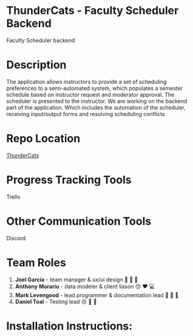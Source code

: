 # ThunderCats - Faculty Scheduler Backend
Faculty Scheduler backend

# Description
The application allows instructors to provide a set of scheduling preferences to
a semi-automated system, which populates a semester schedule based on instructor
request and moderator approval. The scheduler is presented to the instructor.
We are working on the backend part of the application. Which includes the
automation of the scheduler, receiving input/output forms and resolving scheduling
conflicts

# Repo Location
[ThunderCats](https://github.com/GGC-SD/ThunderCats/)
# Progress Tracking Tools
Trello

# Other Communication Tools
Discord

# Team Roles
1. **Joel Garcia** - team manager & ux/ui design :guitar: :wrench: :goat:
2. **Anthony Morariu** - data modeler & client liason :kissing_smiling_eyes: :heart: :computer:
3. **Mark Levengood** - lead programmer & documentation lead :clap: :statue_of_liberty: :movie_camera:
4. **Daniel Toal** - Testing lead :unamused: :hocho: :bug:

# Installation Instructions:

